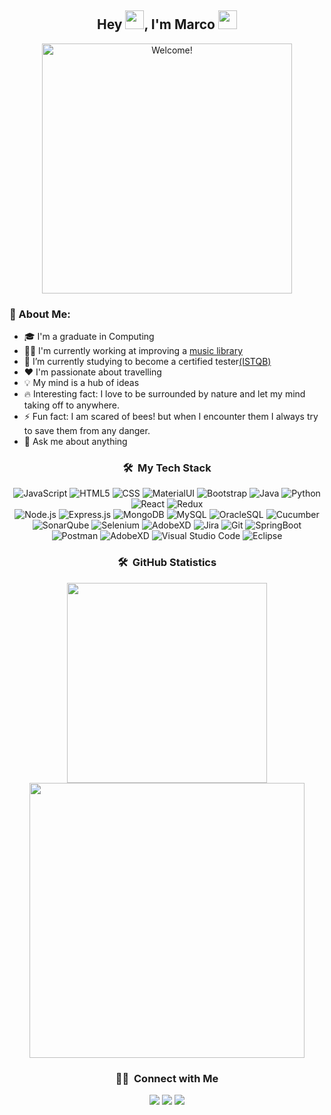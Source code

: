 <div align="center">
    <h2> Hey <img src="https://user-images.githubusercontent.com/56220535/132339343-60bc4146-e56b-49d0-be5d-30dd08cf73ce.gif" width="30px">, I'm Marco <img src="https://camo.githubusercontent.com/eff6d06962a561a00c761b67edaa3dcce718108731781eea93bbb21940ba556a/68747470733a2f2f656d6f6a692e67672f6173736574732f656d6f6a692f373333332d706172726f7464616e63652e676966" width="30"/></h2>
</div>

<div align="center" width="400">
    <img src="https://user-images.githubusercontent.com/56220535/132337974-7709d310-d73d-464a-a29a-3a77627fbb15.gif" alt="Welcome!" width="400"/>
</div>

### 🤵 About Me:
- 🎓 I'm a graduate in Computing
- 👨‍💻 I'm currently working at improving a [music library](https://github.com/bulbicx/Choonz_v2) 
- 🌱 I’m currently studying to become a certified tester[(ISTQB)](https://www.istqb.org/certification-path-root/foundation-level-2018.html)
- ❤ I'm passionate about travelling
- 💡 My mind is a hub of ideas
- 🔥 Interesting fact: I love to be surrounded by nature and let my mind taking off to anywhere. 
- ⚡ Fun fact: I am scared of bees! but when I encounter them I always try to save them from any danger.
- 💬 Ask me about anything

<div align="center" width="800">
  <h3> 🛠 &nbsp;My Tech Stack</h3>
  
  ![JavaScript](https://img.shields.io/badge/-JavaScript-05122A?style=flat&logo=javascript)
  ![HTML5](https://img.shields.io/badge/-HTML5-05122A?style=flat&logo=HTML5)
  ![CSS](https://img.shields.io/badge/-CSS-05122A?style=flat&logo=CSS3&logoColor=1572B6)
  ![MaterialUI](https://img.shields.io/badge/-MaterialUI-05122A?style=flat&logo=materialui)
  ![Bootstrap](https://img.shields.io/badge/-Bootstrap-05122A?style=flat&logo=bootstrap&logoColor=563D7C)
  ![Java](https://img.shields.io/badge/-Java-05122A?style=flat&logo=Java&logoColor=FFA518)
  ![Python](https://img.shields.io/badge/-Python-05122A?style=flat&logo=python)
  ![React](https://img.shields.io/badge/-React-05122A?style=flat&logo=react)
  ![Redux](https://img.shields.io/badge/-Redux-05122A?style=flat&logo=redux)\
  ![Node.js](https://img.shields.io/badge/-Node.js-05122A?style=flat&logo=node.js)
  ![Express.js](https://img.shields.io/badge/-Express.js-05122A?style=flat&logo=express)
  ![MongoDB](https://img.shields.io/badge/-MongoDB-05122A?style=flat&logo=mongodb)
  ![MySQL](https://img.shields.io/badge/-MySQL-05122A?style=flat&logo=mysql)
  ![OracleSQL](https://img.shields.io/badge/-OracleSQL-05122A?style=flat&logo=oracle)
  ![Cucumber](https://img.shields.io/badge/-Cucumber-05122A?style=flat&logo=cucumber)\
  ![SonarQube](https://img.shields.io/badge/-SonarQube-05122A?style=flat&logo=sonarqube)
  ![Selenium](https://img.shields.io/badge/-Selenium-05122A?style=flat&logo=selenium)
  ![AdobeXD](https://img.shields.io/badge/-AdobeXD-05122A?style=flat&logo=adobexd)
  ![Jira](https://img.shields.io/badge/-Jira-05122A?style=flat&logo=jira)
  ![Git](https://img.shields.io/badge/-Git-05122A?style=flat&logo=git)
  ![SpringBoot](https://img.shields.io/badge/-SpringBoot-05122A?style=flat&logo=springboot)\
  ![Postman](https://img.shields.io/badge/-Postman-05122A?style=flat&logo=postman)
  ![AdobeXD](https://img.shields.io/badge/-JMeter-05122A?style=flat&logo=apache)
  ![Visual Studio Code](https://img.shields.io/badge/-Visual%20Studio%20Code-05122A?style=flat&logo=visual-studio-code&logoColor=007ACC)
  ![Eclipse](https://img.shields.io/badge/-Eclipse-05122A?style=flat&logo=eclipse-ide&logoColor=2C2255)
</div>


<div align="center" width="800">
  <h3> 🛠 &nbsp;GitHub Statistics</h3>
    <img src="https://github-readme-stats.vercel.app/api/top-langs/?username=bulbicx&layout=compact" width="320" />
    <img src="https://github-readme-stats.vercel.app/api?username=bulbicx&theme=react&hide=stars&show_icons=true" width="440" />
</div>

<div align="center">
  <h3> 🤝🏻 &nbsp;Connect with Me</h3>
  <a href="https://www.linkedin.com/in/marco-castellana-baa59a188/"><img src="https://img.shields.io/badge/-Linkedin-05122A?style=flat&logo=linkedin&logoColor=187BCD" /></a>
  <a href="https://github.com/bulbicx"><img src="https://img.shields.io/badge/-GitHub-05122A?style=flat&logo=github" /></a>
  <a href="https://www.instagram.com/arkanoid_mark_lon/?hl=en-gb"><img src="https://img.shields.io/badge/-Instagram-05122A?style=flat&logo=instagram" /></a>
</div>

<!--
**bulbicx/bulbicx** is a ✨ _special_ ✨ repository because its `README.md` (this file) appears on your GitHub profile.

Here are some ideas to get you started:

- 🔭 I’m currently working on ...
- 🌱 I’m currently learning ...
- 👯 I’m looking to collaborate on ...
- 🤔 I’m looking for help with ...
- 💬 Ask me about ...
- 📫 How to reach me: ...
- 😄 Pronouns: ...
- ⚡ Fun fact: ...
-->
